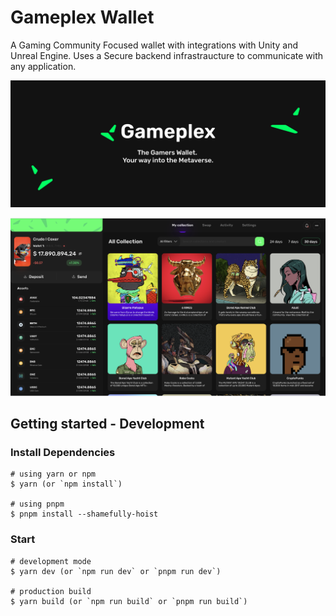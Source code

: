 # Gameplex Wallet

A Gaming Community Focused wallet with integrations with Unity and Unreal Engine. Uses a Secure backend infrastraucture to communicate with any application.

![](Banner.png)

![](GameplexWallet.png)

## Getting started - Development

### Install Dependencies

```
# using yarn or npm
$ yarn (or `npm install`)

# using pnpm
$ pnpm install --shamefully-hoist
```

### Start

```
# development mode
$ yarn dev (or `npm run dev` or `pnpm run dev`)

# production build
$ yarn build (or `npm run build` or `pnpm run build`)
```
